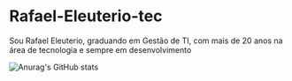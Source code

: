 # Rafael-Eleuterio-tec
Sou Rafael Eleuterio, graduando em Gestão de  TI, com mais de 20 anos na área de tecnologia e sempre em desenvolvimento

![Anurag's GitHub stats](https://github-readme-stats.vercel.app/api?username=RafaelEleuterio-tec_icons=true&theme=transparent)
